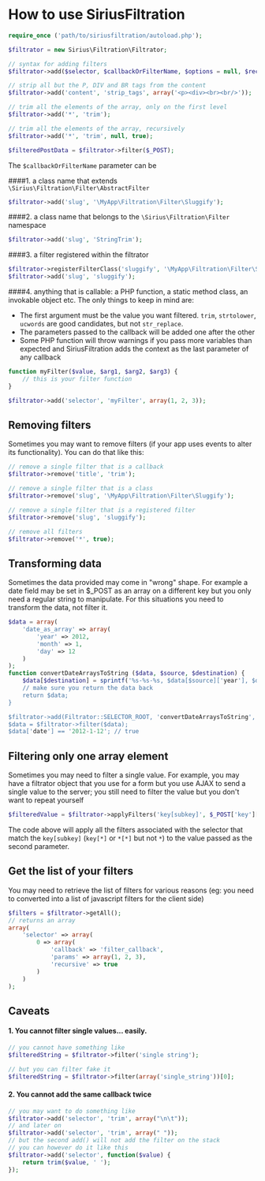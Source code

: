 # How to use SiriusFiltration

```php
require_once ('path/to/siriusfiltration/autoload.php');

$filtrator = new Sirius\Filtration\Filtrator;

// syntax for adding filters
$filtrator->add($selector, $callbackOrFilterName, $options = null, $recursive = false, $priority = 0);

// strip all but the P, DIV and BR tags from the content
$filtrator->add('content', 'strip_tags', array('<p><div><br><br/>'));

// trim all the elements of the array, only on the first level
$filtrator->add('*', 'trim');

// trim all the elements of the array, recursively
$filtrator->add('*', 'trim', null, true);

$filteredPostData = $filtrator->filter($_POST);
```

The `$callbackOrFilterName` parameter can be 

####1. a class name that extends `\Sirius\Filtration\Filter\AbstractFilter`
```php
$filtrator->add('slug', '\MyApp\Filtration\Filter\Sluggify');
```

####2. a class name that belongs to the `\Sirius\Filtration\Filter` namespace
```php
$filtrator->add('slug', 'StringTrim');
```

####3. a filter registered within the filtrator
```php
$filtrator->registerFilterClass('sluggify', '\MyApp\Filtration\Filter\Sluggify');
$filtrator->add('slug', 'sluggify');
```

####4. anything that is callable: a PHP function, a static method class, an invokable object etc. 
The only things to keep in mind are:

- The first argument must be the value you want filtered. `trim`, `strtolower`, `ucwords` are good candidates, but not `str_replace`.
- The parameters passed to the callback will be added one after the other
- Some PHP function will throw warnings if you pass more variables than expected and SiriusFiltration adds the context as the last parameter of any callback

```php
function myFilter($value, $arg1, $arg2, $arg3) {
    // this is your filter function
}

$filtrator->add('selector', 'myFilter', array(1, 2, 3));
```

## Removing filters

Sometimes you may want to remove filters (if your app uses events to alter its functionality).
You can do that like this:

```php
// remove a single filter that is a callback
$filtrator->remove('title', 'trim');

// remove a single filter that is a class
$filtrator->remove('slug', '\MyApp\Filtration\Filter\Sluggify');

// remove a single filter that is a registered filter
$filtrator->remove('slug', 'sluggify');

// remove all filters
$filtrator->remove('*', true);
```

## Transforming data

Sometimes the data provided may come in "wrong" shape. For example a date field may be set in $_POST as an array on a different key but you only need a regular string to manipulate.
For this situations you need to transform the data, not filter it.

```php
$data = array(
    'date_as_array' => array(
        'year' => 2012,
        'month' => 1,
    	'day' => 12
    )
);
function convertDateArraysToString ($data, $source, $destination) {
	$data[$destination] = sprintf('%s-%s-%s, $data[$source]['year'], $data[$source]['month'], $data[$source]['day']);
	// make sure you return the data back
	return $data;
}

$filtrator->add(Filtrator::SELECTOR_ROOT, 'convertDateArraysToString', array('date_as_array', 'date')); 
$data = $filtrator->filter($data);
$data['date'] == '2012-1-12'; // true
```

## Filtering only one array element

Sometimes you may need to filter a single value. For example, you may have a filtrator object that you use for a form but you use AJAX to send a single value to the server; you still need to filter the value but you don't want to repeat yourself

```php
$filteredValue = $filtrator->applyFilters('key[subkey]', $_POST['key']['subkey']);
```
The code above will apply all the filters associated with the selector that match the `key[subkey]` (`key[*]` or `*[*]` but not `*`) to the value passed as the second parameter.

## Get the list of your filters

You may need to retrieve the list of filters for various reasons (eg: you need to converted into a list of javascript filters for the client side)
```php
$filters = $filtrator->getAll();
// returns an array
array(
    'selector' => array(
        0 => array(
            'callback' => 'filter_callback',
            'params' => array(1, 2, 3),
            'recursive' => true
        )
    )
);
```

## Caveats

#### 1. You cannot filter single values... easily.

```php
// you cannot have something like
$filteredString = $filtrator->filter('single string');

// but you can filter fake it
$filteredString = $filtrator->filter(array('single_string'))[0];
```

#### 2. You cannot add the same callback twice

```php
// you may want to do something like
$filtrator->add('selector', 'trim', array("\n\t"));
// and later on
$filtrator->add('selector', 'trim', array(" "));
// but the second add() will not add the filter on the stack
// you can however do it like this
$filtrator->add('selector', function($value) {
    return trim($value, ' ');
});
```
